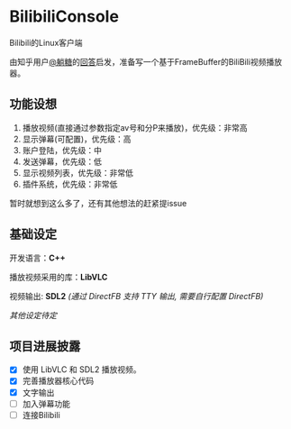 # BilibiliConsole
Bilibili的Linux客户端

由知乎用户[@躺糖](https://www.zhihu.com/people/jixian-li)的[回答](https://www.zhihu.com/question/49137033/answer/114490277)启发，准备写一个基于FrameBuffer的BiliBili视频播放器。

功能设想
----

1. 播放视频(直接通过参数指定av号和分P来播放)，优先级：非常高
2. 显示弹幕(可配置)，优先级：高
3. 账户登陆，优先级：中
4. 发送弹幕，优先级：低
5. 显示视频列表，优先级：非常低
6. 插件系统，优先级：非常低

暂时就想到这么多了，还有其他想法的赶紧提issue

基础设定
----
开发语言：**C++**

播放视频采用的库：**LibVLC**

视频输出: **SDL2** *(通过 DirectFB 支持 TTY 输出, 需要自行配置 DirectFB)*

*其他设定待定*

项目进展披露
----
- [x] 使用 LibVLC 和 SDL2 播放视频。
- [x] 完善播放器核心代码
- [x] 文字输出
- [ ] 加入弹幕功能
- [ ] 连接Bilibili

